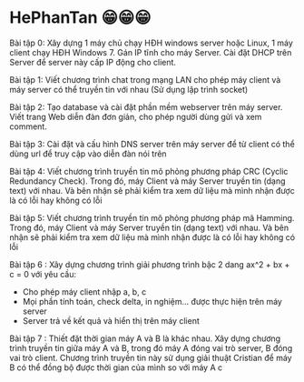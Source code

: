 # HePhanTan 😁😁😁

Bài tập 0: Xây dựng 1 máy chủ chạy HĐH windows server hoặc Linux, 1 máy client chạy HĐH Windows 7. Gán IP tĩnh cho máy Server. Cài đặt DHCP trên Server để server này cấp IP động cho client. 

Bài tập 1: Viết chương trình chat trong mạng LAN cho phép máy client và máy server có thể truyền tin với nhau (Sử dụng lập trình socket)

Bài tập 2: Tạo database và cài đặt phần mềm webserver trên máy server. Viết trang Web diễn đàn đơn giản, cho phép người dùng gửi và xem comment.

Bài tập 3: Cài đặt và cấu hình DNS server trên máy server để từ client có thể dùng url để truy cập vào diễn đàn nói trên

Bài tập 4: Viết chương trình truyền tin mô phỏng phương pháp CRC (Cyclic Redundancy Check). Trong đó, máy Client và máy Server truyền tin (dạng text) với nhau. Và bên nhận sẽ phải kiểm tra xem dữ liệu mà mình nhận được là có lỗi hay không có lỗi

Bài tập 5: Viết chương trình truyền tin mô phỏng phương pháp mã Hamming. Trong đó, máy Client và máy Server truyền tin (dạng text) với nhau. Và bên nhận sẽ phải kiểm tra xem dữ liệu mà mình nhận được là có lỗi hay không có lỗi

Bài tập 6 :  Xây dựng chương trình giải phương trình bậc 2 dang ax^2 + bx + c = 0 với yêu cầu:
 + Cho phép máy client nhập a, b, c
 + Mọi phần tính toán, check delta, in nghiệm... được thực hiện trên máy server
 + Server trả về kết quả và hiển thị trên máy client
 
Bài tập 7 : Thiết đặt thời gian máy A và B là khác nhau. Xây dựng chương trình truyền tin giữa máy A và B, trong đó máy A đóng vai trò server, B đóng vai trò client. Chương trình truyền tin này sử dụng giải thuật Cristian để máy B có thể đồng bộ được thời gian của mình so với máy A
c
